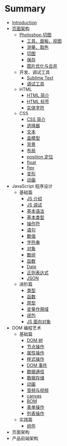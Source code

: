 # Summary

* [Introduction](README.md)
* [页面架构](chapter1.md)
  * [Photoshop 切图](chapter1/photoshop.md)
    * [工具、面板、视图](1.1/1.1.1.md)
    * [测量、取色](1.1/1.1.2.md)
    * [切图](1.1/1.1.3.md)
    * [保存](1.1/1.1.4.md)
    * [图片优化与合并](1.1/1.1.5.md)
  * 开发、调试工具
    * [Sublime Text](1.2/1.2.1.md)
    * [调试工具](1.2/1.2.2.md)
  * HTML
    * [HTML 简介](1.3/1.3.1.md)
    * [HTML 标签](1.3/1.3.2.md)
    * [实体字符](1.3/1.3.3.md)
  * CSS
    * [CSS 简介](1.4/1.4.1.md)
    * [选择器](1.4/1.4.2.md)
    * [文本](1.4/1.4.3.md)
    * [盒模型](1.4/1.4.4.md)
    * [背景](1.4/1.4.5.md)
    * [布局](1.4/1.4.6.md)
    * [position 定位](1.4/1.4.7.md)
    * [float](1.4/1.4.8.md)
    * [flex](1.4/1.4.9.md)
    * [变形](1.4/1.4.10.md)
    * [动画](1.4/1.4.11.md)
* JavaScript 程序设计
  * 基础篇
    * [JS 介绍](2.1/2.1.1.md)
    * [JS 调试](2.1/2.1.2.md)
    * [基本语法](2.1/2.1.3.md)
    * [基本类型](2.1/2.1.4.md)
    * [操作符](2.1/2.1.5.md)
    * [语句](2.1/2.1.6.md)
    * [数值](2.1/2.1.7.md)
    * [字符串](2.1/2.1.8.md)
    * [对象](2.1/2.1.9.md)
    * [数组](2.1/2.1.10.md)
    * [函数](2.1/2.1.11.md)
    * [Date](2.1/2.1.12.md)
    * [正则表达式](2.1/2.1.13.md)
    * [JSON](2.1/2.1.14.md)
  * 进阶篇
    * [类型](2.2/2.2.1.md)
    * [函数](2.2/2.2.2.md)
    * [原型](2.2/2.2.3.md)
    * [变量作用域](2.2/2.2.4.md)
    * [闭包](2.2/2.2.5.md)
    * [JS 面向对象](2.2/2.2.6.md)
* DOM 编程艺术
  * 基础篇
    * [DOM 树](3.1/3.1.1.md)
    * [节点操作](3.1/3.1.2.md)
    * [属性操作](3.1/3.1.3.md)
    * [样式操作](3.1/3.1.4.md)
    * [DOM 事件](3.1/3.1.5.md)
    * [数据通信](3.1/3.1.6.md)
    * [数据存储](3.1/3.1.7.md)
    * [动画](3.1/3.1.8.md)
    * [音频与视频](3.1/3.1.9.md)
    * [canvas](3.1/3.1.10.md)
    * [BOM](3.1/3.1.11.md)
    * [表单操作](3.1/3.1.12.md)
    * [列表操作](3.1/3.1.13.md)
  * 实践篇
    * [组件](3.2/3.2.1.md)
* 页面架构
* 产品前端架构

